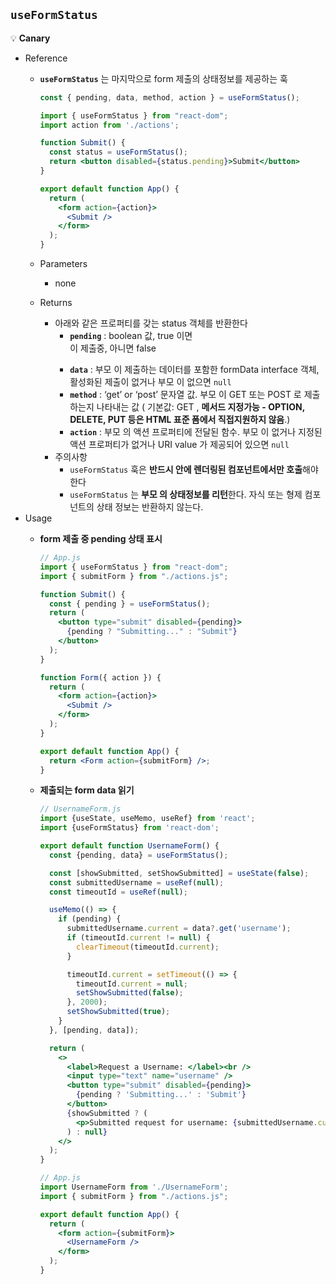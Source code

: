 ## `useFormStatus`
💡 **Canary**

- Reference
    - **`useFormStatus`** 는 마지막으로 form 제출의 상태정보를 제공하는 훅
        
        ```jsx
        const { pending, data, method, action } = useFormStatus();
        
        import { useFormStatus } from "react-dom";
        import action from './actions';
        
        function Submit() {
          const status = useFormStatus();
          return <button disabled={status.pending}>Submit</button>
        }
        
        export default function App() {
          return (
            <form action={action}>
              <Submit />
            </form>
          );
        }
        ```
        
    - Parameters
        - none
    - Returns
        - 아래와 같은 프로퍼티를 갖는 status 객체를 반환한다
            - **`pending`** : boolean 값, true 이면 <form> 이 제출중, 아니면 false
            - **`data`** : 부모 <form> 이 제출하는 데이터를 포함한 formData interface 객체, 활성화된 제출이 없거나 부모 <form> 이 없으면 `null`
            - **`method`** : ‘get’ or ‘post’ 문자열 값. 부모 <form>이 GET 또는 POST 로 제출하는지 나타내는 값 ( 기본값: GET , **메서드 지정가능 - OPTION, DELETE, PUT 등은 HTML 표준 폼에서 직접지원하지 않음**.)
            - **`action`** : 부모 <form> 의 액션 프로퍼티에 전달된 함수. 부모 <form> 이 없거나 지정된 액션 프로퍼티가 없거나 URI value 가 제공되어 있으면 `null`
        - 주의사항
            - `useFormStatus` 훅은 **반드시 <form> 안에 렌더링된 컴포넌트에서만 호출**해야한다
            - `useFormStatus` 는 **부모 <form> 의 상태정보를 리턴**한다. 자식 또는 형제 컴포넌트의 <form> 상태 정보는 반환하지 않는다.
- Usage
    - **form 제출 중 pending 상태 표시**
        
        ```jsx
        // App.js
        import { useFormStatus } from "react-dom";
        import { submitForm } from "./actions.js";
        
        function Submit() {
          const { pending } = useFormStatus();
          return (
            <button type="submit" disabled={pending}>
              {pending ? "Submitting..." : "Submit"}
            </button>
          );
        }
        
        function Form({ action }) {
          return (
            <form action={action}>
              <Submit />
            </form>
          );
        }
        
        export default function App() {
          return <Form action={submitForm} />;
        }
        ```
        
    - **제출되는 form data 읽기**
        
        ```jsx
        // UsernameForm.js
        import {useState, useMemo, useRef} from 'react';
        import {useFormStatus} from 'react-dom';
        
        export default function UsernameForm() {
          const {pending, data} = useFormStatus();
        
          const [showSubmitted, setShowSubmitted] = useState(false);
          const submittedUsername = useRef(null);
          const timeoutId = useRef(null);
        
          useMemo(() => {
            if (pending) {
              submittedUsername.current = data?.get('username');
              if (timeoutId.current != null) {
                clearTimeout(timeoutId.current);
              }
        
              timeoutId.current = setTimeout(() => {
                timeoutId.current = null;
                setShowSubmitted(false);
              }, 2000);
              setShowSubmitted(true);
            }
          }, [pending, data]);
        
          return (
            <>
              <label>Request a Username: </label><br />
              <input type="text" name="username" />
              <button type="submit" disabled={pending}>
                {pending ? 'Submitting...' : 'Submit'}
              </button>
              {showSubmitted ? (
                <p>Submitted request for username: {submittedUsername.current}</p>
              ) : null}
            </>
          );
        }
        
        // App.js
        import UsernameForm from './UsernameForm';
        import { submitForm } from "./actions.js";
        
        export default function App() {
          return (
            <form action={submitForm}>
              <UsernameForm />
            </form>
          );
        }
        ```
